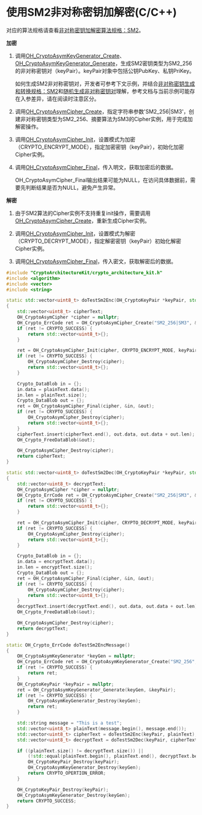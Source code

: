 # 使用SM2非对称密钥加解密(C/C++)

对应的算法规格请查看[非对称密钥加解密算法规格：SM2](crypto-asym-encrypt-decrypt-spec.md#sm2)。

**加密**

1. 调用[OH_CryptoAsymKeyGenerator_Create](../../reference/apis-crypto-architecture-kit/_crypto_asym_key_api.md#oh_cryptoasymkeygenerator_create)、[OH_CryptoAsymKeyGenerator_Generate](../../reference/apis-crypto-architecture-kit/_crypto_asym_key_api.md#oh_cryptoasymkeygenerator_generate)，生成SM2密钥类型为SM2_256的非对称密钥对（keyPair）。keyPair对象中包括公钥PubKey、私钥PriKey。

   如何生成SM2非对称密钥对，开发者可参考下文示例，并结合[非对称密钥生成和转换规格：SM2](crypto-asym-key-generation-conversion-spec.md#sm2)和[随机生成非对称密钥对](crypto-generate-asym-key-pair-randomly-ndk.md)理解，参考文档与当前示例可能存在入参差异，请在阅读时注意区分。

2. 调用[OH_CryptoAsymCipher_Create](../../reference/apis-crypto-architecture-kit/_crypto_asym_cipher_api.md#oh_cryptoasymcipher_create)，指定字符串参数'SM2_256|SM3'，创建非对称密钥类型为SM2_256、摘要算法为SM3的Cipher实例，用于完成加解密操作。

3. 调用[OH_CryptoAsymCipher_Init](../../reference/apis-crypto-architecture-kit/_crypto_asym_cipher_api.md#oh_cryptoasymcipher_init)，设置模式为加密（CRYPTO_ENCRYPT_MODE），指定加密密钥（keyPair），初始化加密Cipher实例。

4. 调用[OH_CryptoAsymCipher_Final](../../reference/apis-crypto-architecture-kit/_crypto_asym_cipher_api.md#oh_cryptoasymcipher_final)，传入明文，获取加密后的数据。

   OH_CryptoAsymCipher_Final输出结果可能为NULL，在访问具体数据前，需要先判断结果是否为NULL，避免产生异常。

**解密**

1. 由于SM2算法的Cipher实例不支持重复init操作，需要调用[OH_CryptoAsymCipher_Create](../../reference/apis-crypto-architecture-kit/_crypto_asym_cipher_api.md#oh_cryptoasymcipher_create)，重新生成Cipher实例。

2. 调用[OH_CryptoAsymCipher_Init](../../reference/apis-crypto-architecture-kit/_crypto_asym_cipher_api.md#oh_cryptoasymcipher_init)，设置模式为解密（CRYPTO_DECRYPT_MODE），指定解密密钥（keyPair）初始化解密Cipher实例。

3. 调用[OH_CryptoAsymCipher_Final](../../reference/apis-crypto-architecture-kit/_crypto_asym_cipher_api.md#oh_cryptoasymcipher_final)，传入密文，获取解密后的数据。

```C++
#include "CryptoArchitectureKit/crypto_architecture_kit.h"
#include <algorithm>
#include <vector>
#include <string>

static std::vector<uint8_t> doTestSm2Enc(OH_CryptoKeyPair *keyPair, std::vector<uint8_t> &plainText)
{
    std::vector<uint8_t> cipherText;
    OH_CryptoAsymCipher *cipher = nullptr;
    OH_Crypto_ErrCode ret = OH_CryptoAsymCipher_Create("SM2_256|SM3", &cipher);
    if (ret != CRYPTO_SUCCESS) {
        return std::vector<uint8_t>{};
    }

    ret = OH_CryptoAsymCipher_Init(cipher, CRYPTO_ENCRYPT_MODE, keyPair);
    if (ret != CRYPTO_SUCCESS) {
        OH_CryptoAsymCipher_Destroy(cipher);
        return std::vector<uint8_t>{};
    }

    Crypto_DataBlob in = {};
    in.data = plainText.data();
    in.len = plainText.size();
    Crypto_DataBlob out = {};
    ret = OH_CryptoAsymCipher_Final(cipher, &in, &out);
    if (ret != CRYPTO_SUCCESS) {
        OH_CryptoAsymCipher_Destroy(cipher);
        return std::vector<uint8_t>{};
    }
    cipherText.insert(cipherText.end(), out.data, out.data + out.len);
    OH_Crypto_FreeDataBlob(&out);

    OH_CryptoAsymCipher_Destroy(cipher);
    return cipherText;
}

static std::vector<uint8_t> doTestSm2Dec(OH_CryptoKeyPair *keyPair, std::vector<uint8_t> &encryptText)
{
    std::vector<uint8_t> decryptText;
    OH_CryptoAsymCipher *cipher = nullptr;
    OH_Crypto_ErrCode ret = OH_CryptoAsymCipher_Create("SM2_256|SM3", &cipher);
    if (ret != CRYPTO_SUCCESS) {
        return std::vector<uint8_t>{};
    }

    ret = OH_CryptoAsymCipher_Init(cipher, CRYPTO_DECRYPT_MODE, keyPair);
    if (ret != CRYPTO_SUCCESS) {
        OH_CryptoAsymCipher_Destroy(cipher);
        return std::vector<uint8_t>{};
    }

    Crypto_DataBlob in = {};
    in.data = encryptText.data();
    in.len = encryptText.size();
    Crypto_DataBlob out = {};
    ret = OH_CryptoAsymCipher_Final(cipher, &in, &out);
    if (ret != CRYPTO_SUCCESS) {
        OH_CryptoAsymCipher_Destroy(cipher);
        return std::vector<uint8_t>{};
    }
    decryptText.insert(decryptText.end(), out.data, out.data + out.len);
    OH_Crypto_FreeDataBlob(&out);

    OH_CryptoAsymCipher_Destroy(cipher);
    return decryptText;
}

static OH_Crypto_ErrCode doTestSm2EncMessage()
{
    OH_CryptoAsymKeyGenerator *keyGen = nullptr;
    OH_Crypto_ErrCode ret = OH_CryptoAsymKeyGenerator_Create("SM2_256", &keyGen);
    if (ret != CRYPTO_SUCCESS) {
        return ret;
    }
    OH_CryptoKeyPair *keyPair = nullptr;
    ret = OH_CryptoAsymKeyGenerator_Generate(keyGen, &keyPair);
    if (ret != CRYPTO_SUCCESS) {
        OH_CryptoAsymKeyGenerator_Destroy(keyGen);
        return ret;
    }

    std::string message = "This is a test";
    std::vector<uint8_t> plainText(message.begin(), message.end());
    std::vector<uint8_t> cipherText = doTestSm2Enc(keyPair, plainText);
    std::vector<uint8_t> decryptText = doTestSm2Dec(keyPair, cipherText);

    if ((plainText.size() != decryptText.size()) ||
        (!std::equal(plainText.begin(), plainText.end(), decryptText.begin()))) {
        OH_CryptoKeyPair_Destroy(keyPair);
        OH_CryptoAsymKeyGenerator_Destroy(keyGen);
        return CRYPTO_OPERTION_ERROR;
    }

    OH_CryptoKeyPair_Destroy(keyPair);
    OH_CryptoAsymKeyGenerator_Destroy(keyGen);
    return CRYPTO_SUCCESS;
}
```